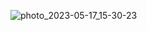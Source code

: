 ![photo_2023-05-17_15-30-23](https://github.com/yungenie/algorithm/assets/28051638/9f4799ad-46e1-4508-b020-f7fc3df2030f)
